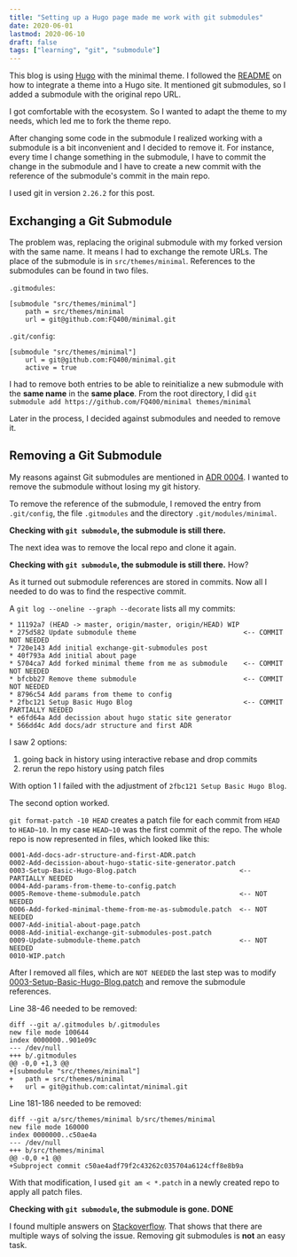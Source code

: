 ```yaml
---
title: "Setting up a Hugo page made me work with git submodules"
date: 2020-06-01
lastmod: 2020-06-10
draft: false
tags: ["learning", "git", "submodule"]
---
```


This blog is using [Hugo](https://gohugo.io/) with the minimal theme.
I followed the [README](https://github.com/calintat/minimal) on how to integrate a theme into a Hugo site.
It mentioned git submodules, so I added a submodule with the original repo URL.

I got comfortable with the ecosystem. So I wanted to adapt the theme to my needs, which led me to fork the theme repo.

After changing some code in the submodule I realized working with a submodule is a bit inconvenient and I decided to remove it.
For instance, every time I change something in the submodule,
I have to commit the change in the submodule and I have to create a new commit with the reference of the submodule's commit in the main repo.

I used git in version `2.26.2` for this post.


## Exchanging a Git Submodule

The problem was, replacing the original submodule with my forked version with the same name.
It means I had to exchange the remote URLs.
The place of the submodule is in `src/themes/minimal`.
References to the submodules can be found in two files.

`.gitmodules`:
```
[submodule "src/themes/minimal"]
	path = src/themes/minimal
	url = git@github.com:FQ400/minimal.git
```

`.git/config`:
```
[submodule "src/themes/minimal"]
	url = git@github.com:FQ400/minimal.git
	active = true
```

I had to remove both entries to be able to reinitialize a new submodule with the **same name** in the **same place**.
From the root directory, I did `git submodule add https://github.com/FQ400/minimal themes/minimal`

Later in the process, I decided against submodules and needed to remove it.


## Removing a Git Submodule

My reasons against Git submodules are mentioned in [ADR 0004](https://github.com/FQ400/tddcoach-site/blob/master/docs/adr/0004-Git-Submodules.md).
I wanted to remove the submodule without losing my git history.

To remove the reference of the submodule, I removed the entry from `.git/config`, the file `.gitmodules` and the directory `.git/modules/minimal`.


**Checking with `git submodule`, the submodule is still there.**

The next idea was to remove the local repo and clone it again.

**Checking with `git submodule`, the submodule is still there.** How?

As it turned out submodule references are stored in commits. Now all I needed to do was to find the respective commit.

A `git log --oneline --graph --decorate` lists all my commits:

```
* 11192a7 (HEAD -> master, origin/master, origin/HEAD) WIP
* 275d582 Update submodule theme                           <-- COMMIT NOT NEEDED
* 720e143 Add initial exchange-git-submodules post
* 40f793a Add initial about page
* 5704ca7 Add forked minimal theme from me as submodule    <-- COMMIT NOT NEEDED
* bfcbb27 Remove theme submodule                           <-- COMMIT NOT NEEDED
* 8796c54 Add params from theme to config
* 2fbc121 Setup Basic Hugo Blog                            <-- COMMIT PARTIALLY NEEDED
* e6fd64a Add decission about hugo static site generator
* 566dd4c Add docs/adr structure and first ADR
```

I saw 2 options:

1. going back in history using interactive rebase and drop commits
2. rerun the repo history using patch files

With option 1 I failed with the adjustment of `2fbc121 Setup Basic Hugo Blog`.

The second option worked.

`git format-patch -10 HEAD` creates a patch file for each commit from `HEAD` to `HEAD~10`.
In my case `HEAD~10` was the first commit of the repo.
The whole repo is now represented in files, which looked like this:
```
0001-Add-docs-adr-structure-and-first-ADR.patch
0002-Add-decission-about-hugo-static-site-generator.patch
0003-Setup-Basic-Hugo-Blog.patch                          <-- PARTIALLY NEEDED
0004-Add-params-from-theme-to-config.patch
0005-Remove-theme-submodule.patch                         <-- NOT NEEDED
0006-Add-forked-minimal-theme-from-me-as-submodule.patch  <-- NOT NEEDED
0007-Add-initial-about-page.patch
0008-Add-initial-exchange-git-submodules-post.patch
0009-Update-submodule-theme.patch                         <-- NOT NEEDED
0010-WIP.patch
```

After I removed all files, which are `NOT NEEDED` the last step was to modify
[0003-Setup-Basic-Hugo-Blog.patch](https://gist.github.com/FQ400/b53f78c757b01a832773385bfa210311)
and remove the submodule references.

Line 38-46 needed to be removed:
```
diff --git a/.gitmodules b/.gitmodules
new file mode 100644
index 0000000..901e09c
--- /dev/null
+++ b/.gitmodules
@@ -0,0 +1,3 @@
+[submodule "src/themes/minimal"]
+	path = src/themes/minimal
+	url = git@github.com:calintat/minimal.git
```

Line 181-186 needed to be removed:
```
diff --git a/src/themes/minimal b/src/themes/minimal
new file mode 160000
index 0000000..c50ae4a
--- /dev/null
+++ b/src/themes/minimal
@@ -0,0 +1 @@
+Subproject commit c50ae4adf79f2c43262c035704a6124cff8e8b9a
```

With that modification, I used `git am < *.patch` in a newly created repo to apply all patch files.

**Checking with `git submodule`, the submodule is gone. DONE**

I found multiple answers on [Stackoverflow](https://stackoverflow.com/questions/1260748/how-do-i-remove-a-submodule/36593218).
That shows that there are multiple ways of solving the issue. Removing git submodules is **not** an easy task.

